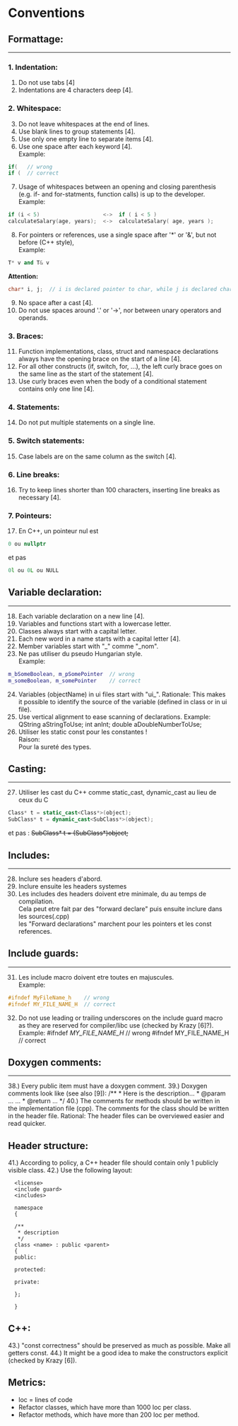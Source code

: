 # Conventions
## Formattage:
-----------
### 1. Indentation:
1. Do not use tabs [4]
1. Indentations are 4 characters deep [4].

### 2. Whitespace:
3. Do not leave whitespaces at the end of lines.
1. Use blank lines to group statements [4].
1. Use only one empty line to separate items [4].
1. Use one space after each keyword [4].\
          Example:
```cpp
if(   // wrong
if (  // correct
```
7. Usage of whitespaces between an opening and closing parenthesis
      (e.g. if- and for-statments, function calls) is up to the developer.\
          Example:
```cpp
if (i < 5)                    <->  if ( i < 5 )
calculateSalary(age, years);  <->  calculateSalary( age, years ); 
```
8. For pointers or references, use
      a single space after '*' or '&', but not before (C++ style),\
          Example:
```cpp
T* v and T& v
```
**Attention:**
          
```cpp
char* i, j;  // i is declared pointer to char, while j is declared char, donc à ne pas faire
```
9. No space after a cast [4].
1. Do not use spaces around '.' or '->',
      nor between unary operators and operands.

### 3. Braces:
 11. Function implementations, class, struct and namespace declarations
      always have the opening brace on the start of a line [4].
 12. For all other constructs (if, switch, for, ...), the left curly brace
      goes on the same line as the start of the statement [4].
 13. Use curly braces even when the body of a conditional statement contains
      only one line [4].

### 4. Statements:
 14. Do not put multiple statements on a single line.

### 5. Switch statements:
 15. Case labels are on the same column as the switch [4].

### 6. Line breaks:
 16. Try to keep lines shorter than 100 characters, inserting line breaks
      as necessary [4].

### 7. Pointeurs:
 17. En C++, un pointeur nul est 
```cpp 
0 ou nullptr
```
et pas
```cpp 
0l ou 0L ou NULL
```

## Variable declaration:
---------------------
 18. Each variable declaration on a new line [4].
 19. Variables and functions start with a lowercase letter.
 20. Classes always start with a capital letter.
 21. Each new word in a name starts with a capital letter [4].
 22. Member variables start with "_" comme "_nom".
 23. Ne pas utiliser du pseudo Hungarian style.\
          Example:
```cpp
m_bSomeBoolean, m_pSomePointer  // wrong
m_someBoolean, m_somePointer    // correct
```
 24. Variables (objectName) in ui files start with "ui_".
          Rationale:
              This makes it possible to identify the source of the variable
              (defined in class or in ui file).
 25. Use vertical alignment to ease scanning of declarations.
          Example:
              QString  aStringToUse;
              int      anInt;
              double   aDoubleNumberToUse;
 26. Utiliser les static const pour les constantes !\
          Raison:\
              Pour la sureté des types.


## Casting:
--------
 27. Utiliser les cast du C++ comme static_cast, dynamic_cast au lieu de ceux du C
```cpp
Class* t = static_cast<Class*>(object);
SubClass* t = dynamic_cast<SubClass*>(object);
```
et pas :
~~SubClass* t = (SubClass*)object;~~

## Includes:
---------
 28. Inclure ses headers d'abord.
 29. Inclure ensuite les headers systemes
 30. Les includes des headers doivent etre minimale, du au temps de compilation.\
          Cela peut etre fait par des "forward declare" puis ensuite inclure dans les sources(.cpp)\
      les "Forward declarations" marchent pour les pointers et les const references.


## Include guards:
---------------
 31. Les include macro doivent etre toutes en majuscules.\
          Example:
```cpp
#ifndef MyFileName_h    // wrong
#ifndef MY_FILE_NAME_H  // correct
```
 32. Do not use leading or trailing underscores on the include guard macro
      as they are reserved for compiler/libc use (checked by Krazy [6]?).
          Example:
              #ifndef _MY_FILE_NAME_H_  // wrong
              #ifndef MY_FILE_NAME_H    // correct


## Doxygen comments:
-----------------
 38.) Every public item must have a doxygen comment.
 39.) Doxygen comments look like (see also [9]):
      /**
       * Here is the description...
       * @param ...   ...
       * @return      ...
       */
 40.) The comments for methods should be written in the implementation file (cpp).
      The comments for the class should be written in the header file.
          Rational:
              The header files can be overviewed easier and read quicker.


Header structure:
-----------------
 41.) According to policy, a C++ header file should contain only 1 publicly
      visible class.
 42.) Use the following layout:

      <license>
      <include guard>
      <includes>

      namespace
      {

      /**
       * description
       */
      class <name> : public <parent>
      {
      public:

      protected:

      private:

      };

      }


C++:
----
 43.) "const correctness" should be preserved as much as possible.
      Make all getters const.
 44.) It might be a good idea to make the constructors explicit
      (checked by Krazy [6]).


Metrics:
--------
- loc = lines of code
- Refactor classes, which have more than 1000 loc per class.
- Refactor methods, which have more than  200 loc per method.
